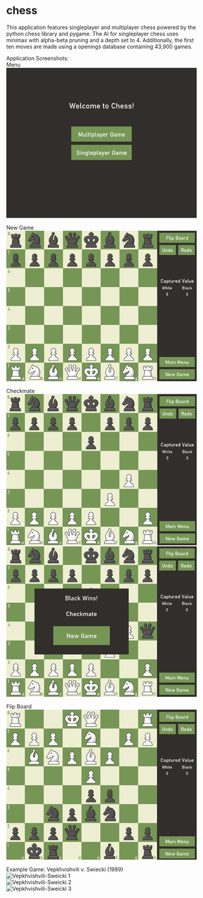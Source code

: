 # chess
This application features singleplayer and multiplayer chess powered by the python chess library and pygame.  The AI for singleplayer chess uses minimax with alpha-beta pruning and a depth set to 4.  Additionally, the first ten moves are made using a openings database containing 43,900 games.

Application Screenshots:  
Menu  
![Menu](res/readme/menu.png)  

New Game  
![New Board](res/readme/new-board.png)  

Checkmate  
![Four Ply Mate](res/readme/four-ply-mate.png)  
![Checkmate](res/readme/checkmate.png)  

Flip Board  
![London Black](res/readme/london-black.png)  

Example Game: Vepkhvishvili v. Swiecki (1989)  
![Vepkhvishvili-Sweicki 1](res/readme/vepkhvishvili-sweicki1.png)  
![Vepkhvishvili-Sweicki 2](res/readme/vepkhvishvili-sweicki2.png)  
![Vepkhvishvili-Sweicki 3](res/readme/vepkhvishvili-sweicki3.png)  


